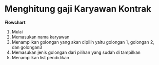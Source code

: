 # Menghitung gaji Karyawan Kontrak

**Flowchart**
1. Mulai
2. Memasukan nama karyawan 
3. Menampilkan golongan yang akan dipilih yaitu golongan 1, golongan 2, dan golongan3
4. Memasukan jenis golongan dari pilihan yang sudah di tampilkan
5. Menampilkan list pendidikan 